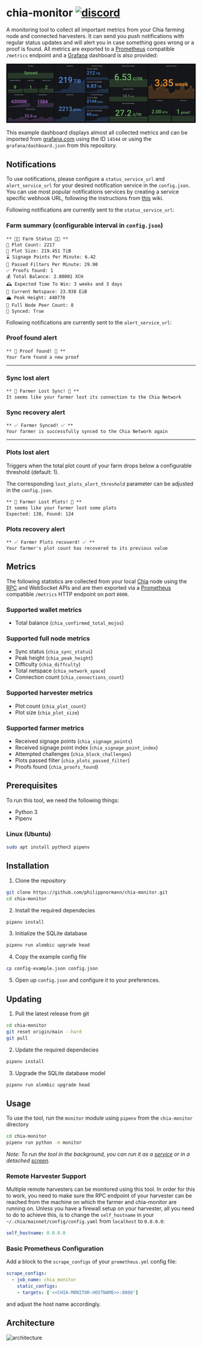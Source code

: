 # chia-monitor [![discord](https://img.shields.io/discord/845771315118080020.svg?label=&logo=discord&logoColor=ffffff&color=7389D8&labelColor=6A7EC2)](https://discord.gg/K5KyD9mXDh)

A monitoring tool to collect all important metrics from your Chia farming node and connected harvesters. It can send you push notifications with regular status updates and will alert you in case something goes wrong or a proof is found. All metrics are exported to a [Prometheus](https://prometheus.io) compatible `/metrics` endpoint and a [Grafana](https://grafana.com/) dashboard is also provided:

![grafana](.readme/grafana.png)

This example dashboard displays almost all collected metrics and can be imported from [grafana.com](https://grafana.com/grafana/dashboards/14544) using the ID `14544` or using the `grafana/dashboard.json` from this repository.

## Notifications
To use notifications, please configure a `status_service_url` and `alert_service_url` for your desired notification service in the `config.json`. You can use most popular notifications services by creating a service specific webhook URL, following the instructions from [this](https://github.com/caronc/apprise/wiki) wiki.

Following notifications are currently sent to the `status_service_url`:
### Farm summary (configurable interval in `config.json`)
```
** 👨‍🌾 Farm Status 👩‍🌾 **
🌾 Plot Count: 2217
🧺 Plot Size: 219.451 TiB
⌛️ Signage Points Per Minute: 6.42
🔎 Passed Filters Per Minute: 29.90
✅ Proofs found: 1
💰 Total Balance: 2.00001 XCH
🕰️ Expected Time To Win: 3 weeks and 3 days
💾 Current Netspace: 23.938 EiB
🏔️ Peak Height: 440778
📶 Full Node Peer Count: 8
🔄 Synced: True
```
Following notifications are currently sent to the `alert_service_url`:

### Proof found alert
```
** 🤑 Proof found! 🤑 **
Your farm found a new proof
```
---
### Sync lost alert
```
** 🚨 Farmer Lost Sync! 🚨 **
It seems like your farmer lost its connection to the Chia Network
```
### Sync recovery alert
```
** ✅ Farmer Synced! ✅ **
Your farmer is successfully synced to the Chia Network again
```
---
### Plots lost alert
Triggers when the total plot count of your farm drops below a configurable threshold (default: 1).

The corresponding `lost_plots_alert_threshold` parameter can be adjusted in the `config.json`.
```
** 🚨 Farmer Lost Plots! 🚨 **
It seems like your farmer lost some plots
Expected: 130, Found: 124
```
### Plots recovery alert
```
** ✅ Farmer Plots recoverd! ✅ **
Your farmer's plot count has recovered to its previous value
```

## Metrics
The following statistics are collected from your local [Chia](https://chia.net) node using the [RPC](https://github.com/Chia-Network/chia-blockchain/wiki/RPC-Interfaces) and WebSocket APIs and are then exported via a [Prometheus](https://prometheus.io) compatible `/metrics` HTTP endpoint on port `8000`.

### Supported wallet metrics
- Total balance (`chia_confirmed_total_mojos`)

### Supported full node metrics
- Sync status (`chia_sync_status`)
- Peak height (`chia_peak_height`)
- Difficulty (`chia_diffculty`)
- Total netspace (`chia_network_space`)
- Connection count (`chia_connections_count`)

### Supported harvester metrics
- Plot count (`chia_plot_count`)
- Plot size (`chia_plot_size`)

### Supported farmer metrics
- Received signage points (`chia_signage_points`)
- Received signage point index (`chia_signage_point_index`)
- Attempted challenges (`chia_block_challenges`)
- Plots passed filter (`chia_plots_passed_filter`)
- Proofs found (`chia_proofs_found`)

## Prerequisites
To run this tool, we need the following things:
- Python 3
- Pipenv

### Linux (Ubuntu)
```bash
sudo apt install python3 pipenv
```
## Installation
1. Clone the repository
```bash
git clone https://github.com/philippnormann/chia-monitor.git
cd chia-monitor
```
2. Install the required dependecies
```bash
pipenv install 
```
3. Initialize the SQLite database
```bash
pipenv run alembic upgrade head
```
4. Copy the example config file
```bash
cp config-example.json config.json
```
5. Open up `config.json` and configure it to your preferences.

## Updating
1. Pull the latest release from git
```bash
cd chia-monitor
git reset origin/main --hard
git pull
```
2. Update the required dependecies
```bash
pipenv install
```
3. Upgrade the SQLite database model
```bash
pipenv run alembic upgrade head
```
## Usage
To use the tool, run the `monitor` module using `pipenv` from the `chia-monitor` directory
```bash
cd chia-monitor
pipenv run python -m monitor
```
_Note: To run the tool in the background, you can run it as a [service](https://wiki.archlinux.org/title/systemd#Writing_unit_files) or in a detached [screen](https://wiki.archlinux.org/title/GNU_Screen)._

### Remote Harvester Support
Multiple remote harvesters can be monitored using this tool.
In order for this to work, you need to make sure the RPC endpoint of your harvester can be reached from the machine on which the farmer and chia-monitor are running on.
Unless you have a firewall setup on your harvester, all you need to do to achieve this, is to change the `self_hostname` in your `~/.chia/mainnet/config/config.yaml` from `localhost` to `0.0.0.0`:
```yaml
self_hostname: 0.0.0.0
```
### Basic Prometheus Configuration
Add a block to the `scrape_configs` of your `prometheus.yml` config file:
```yaml
scrape_configs:
  - job_name: chia_monitor
    static_configs:
    - targets: ['<<CHIA-MONITOR-HOSTNAME>>:8000']
```
and adjust the host name accordingly.

## Architecture
![architecture](.readme/architecture.svg)